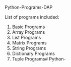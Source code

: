 Python-Programs-DAP

List of programs included:
1. Basic Programs
2. Array Programs
3. List Programs
4. Matrix Programs
5. String Programs
6. Dictionary Programs
7. Tuple Programs# Python-
